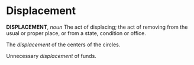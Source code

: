 # Displacement

**DISPLACEMENT**, _noun_ The act of displacing; the act of removing from the usual or proper place, or from a state, condition or office.

The _displacement_ of the centers of the circles.

Unnecessary _displacement_ of funds.